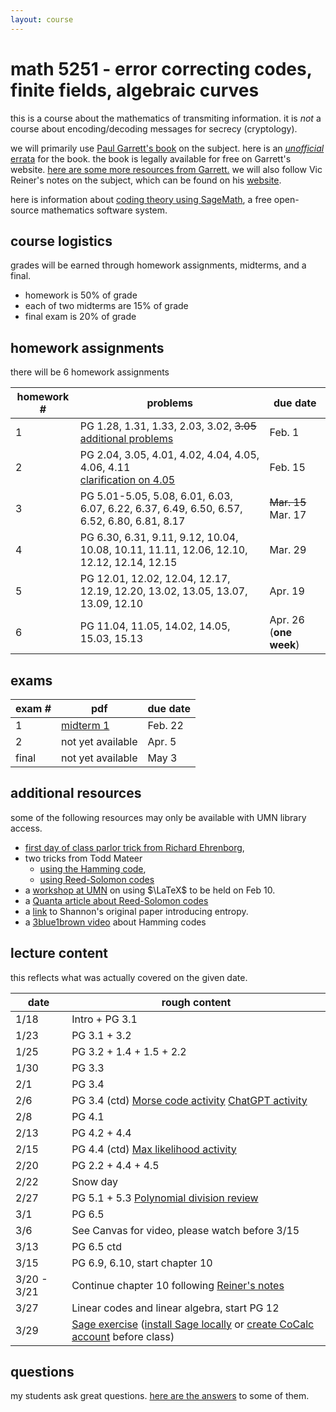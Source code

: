 ```yaml
---
layout: course
---
```


# math 5251 - error correcting codes, finite fields, algebraic curves

this is a course about the mathematics of transmiting information.
it is *not* a course about encoding/decoding messages for secrecy (cryptology).

we will primarily use [Paul Garrett's book](https://www-users.cse.umn.edu/~garrett/coding/CodingNotes.pdf) on the subject.
here is an [*unofficial* errata](https://trevorkarn.github.io/assets/5251/pgerrata.pdf) for the book.
the book is legally available for free on Garrett's website. [here are some more resources from Garrett.](https://www-users.cse.umn.edu/~garrett/coding/)
we will also follow Vic Reiner's notes on the subject, which can be found on his
[website](https://www-users.cse.umn.edu/~reiner/Classes/5251_Fall2021_syllabus.html). 

here is information about [coding theory using SageMath](https://doc.sagemath.org/html/en/reference/coding/index.html), a free open-source mathematics software system.

## course logistics

grades will be earned through homework assignments, midterms, and a final.

- homework is 50% of grade
- each of two midterms are 15% of grade
- final exam is 20% of grade

## homework assignments

there will be 6 homework assignments

| homework #      | problems                                     | due date |
| --------------- | -------------------------------------------- | -------- |
| 1               | PG 1.28, 1.31, 1.33, 2.03, 3.02, ~~3.05~~ <br>[additional problems](https://trevorkarn.github.io/assets/5251/hwk1-extra-prob.pdf)  | Feb. 1   |
| 2               | PG 2.04, 3.05, 4.01, 4.02, 4.04, 4.05, 4.06, 4.11 <br>[clarification on 4.05](/assets/5251/hwk2.pdf)| Feb. 15  |
| 3               | PG 5.01-5.05, 5.08, 6.01, 6.03, 6.07, 6.22, 6.37, 6.49, 6.50, 6.57, 6.52, 6.80, 6.81, 8.17 | ~~Mar. 15~~ Mar. 17|
| 4               | PG 6.30, 6.31, 9.11, 9.12, 10.04, 10.08, 10.11, 11.11, 12.06, 12.10, 12.12, 12.14, 12.15 | Mar. 29 |
| 5               | PG 12.01, 12.02, 12.04, 12.17, 12.19, 12.20, 13.02, 13.05, 13.07, 13.09, 12.10 | Apr. 19  |
| 6               | PG 11.04, 11.05, 14.02, 14.05, 15.03, 15.13 | Apr. 26 (**one week**) |

## exams

| exam #       | pdf                | due date |
| --------------- | -----------------  | -------  |
| 1               | [midterm 1](/assets/5251/mt1.pdf)  | Feb. 22  |
| 2               | not yet available  | Apr. 5  |
| final           | not yet available  | May  3  |

## additional resources

some of the following resources may only be available with UMN library access.

- [first day of class parlor trick from Richard Ehrenborg](https://www.ms.uky.edu/~jrge/Papers/Hamming.pdf), 
- two tricks from Todd Mateer
    * [using the Hamming code](https://www.tandfonline.com/doi/abs/10.4169/mathhorizons.21.2.9), 
    * [using Reed-Solomon codes](https://www-jstor-org.ezp1.lib.umn.edu/stable/10.4169/math.mag.87.2.125?searchText=Math+Horizons,+special+issue+on+Codes,+Cryptography+and+National+Security,)
- a [workshop at UMN](https://www.eventbrite.com/e/software-carpentry-introduction-to-latex-umn-tickets-495379682967) on using $\LaTeX$ to be held on Feb 10.
- a [Quanta article about Reed-Solomon codes](https://www.quantamagazine.org/the-basic-algebra-behind-secret-codes-and-space-communication-20230123/)
- a [link](https://people.math.harvard.edu/~ctm/home/text/others/shannon/entropy/entropy.pdf) to Shannon's original paper introducing entropy. 
- a [3blue1brown video](https://www.youtube.com/watch?v=X8jsijhllIA) about Hamming codes

## lecture content

this reflects what was actually covered on the given date. 

| date  | rough content          |
| ----- | ------------           |
| 1/18  | Intro + PG 3.1         |
| 1/23  | PG 3.1 + 3.2           |
| 1/25  | PG 3.2 + 1.4 + 1.5 + 2.2    |
| 1/30  | PG 3.3                 |
| 2/1   | PG 3.4            |
| 2/6   | PG 3.4 (ctd)  [Morse code activity](/assets/5251/morse.pdf) [ChatGPT activity](/assets/5251/gpt.pdf)|
| 2/8   | PG 4.1        |
| 2/13  | PG 4.2 + 4.4        |
| 2/15  | PG 4.4 (ctd) [Max likelihood activity](/assets/5251/max-likelihood.pdf)     |
| 2/20  | PG 2.2 + 4.4 + 4.5 |
| 2/22  | Snow day |
| 2/27  | PG 5.1 + 5.3 [Polynomial division review](https://www.mathsisfun.com/algebra/polynomials-division-long.html) |
| 3/1   | PG 6.5 |
| 3/6   | See Canvas for video, please watch before 3/15 |
| 3/13  | PG 6.5 ctd |
| 3/15  | PG 6.9, 6.10, start chapter 10   |
| 3/20 - 3/21 | Continue chapter 10 following [Reiner's notes](https://www-users.cse.umn.edu/~reiner/Classes/Math5251_10_PolynomialsEulerFermat.pdf)|
| 3/27  | Linear codes and linear algebra, start PG 12 |
| 3/29  | [Sage exercise](https://doc.sagemath.org/html/en/thematic_tutorials/coding_theory.html) ([install Sage locally](https://doc.sagemath.org/html/en/installation/) or [create CoCalc account](https://cocalc.com/auth/sign-up) before class) |

## questions

my students ask great questions. [here are the answers](/assets/5251/answers.pdf) to some of them.
